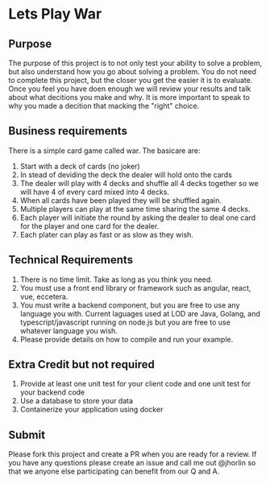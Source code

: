 # Lets Play War
## Purpose
The purpose of this project is to not only test your ability to solve a problem, but also understand how you go about solving a problem. You do not need to complete this project, but the closer you get the easier it is to evaluate. Once you feel you have doen enough we will review your results and talk about what decitions you make and why. It is more important to speak to why you made a decition that macking the "right" choice.

## Business requirements
There is a simple card game called war. The basicare are:
1. Start with a deck of cards (no joker)
2. In stead of deviding the deck the dealer will hold onto the cards
3. The dealer will play with 4 decks and shuffle all 4 decks together so we will have 4 of every card mixed into 4 decks.
5. When all cards have been played they will be shuffled again.
6. Multiple players can play at the same time sharing the same 4 decks.
7. Each player will initiate the round by asking the dealer to deal one card for the player and one card for the dealer.
8. Each plater can play as fast or as slow as they wish.
 
## Technical Requirements
1. There is no time limit. Take as long as you think you need.
2. You must use a front end library or framework such as angular, react, vue, eccetera.
3. You must write a backend component, but you are free to use any language you with. Current laguages used at LOD are Java, Golang, and typescript/javascript running on node.js but you are free to use whatever language you wish.
4. Please provide details on how to compile and run your example.

## Extra Credit but not required
1. Provide at least one unit test for your client code and one unit test for your backend code
2. Use a database to store your data
3. Containerize your application using docker

## Submit 
Please fork this project and create a PR when you are ready for a review. If you have any questions please create an issue and call me out @jhorlin so that we anyone else participating can benefit from our Q and A.
